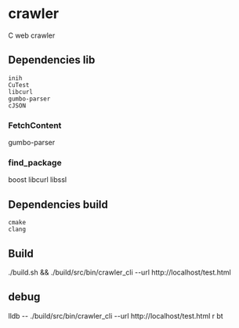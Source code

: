 # crawler 

C web crawler

## Dependencies lib

```
inih
CuTest
libcurl
gumbo-parser
cJSON
```

### FetchContent
gumbo-parser

### find_package
boost
libcurl
libssl

## Dependencies build

```
cmake
clang
```

## Build

./build.sh && ./build/src/bin/crawler_cli --url http://localhost/test.html

## debug

lldb -- ./build/src/bin/crawler_cli --url http://localhost/test.html
r
bt

